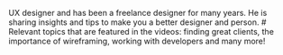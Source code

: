 UX designer and has been a freelance designer for many years. He is sharing insights and tips to make you a better designer and person. # Relevant topics that are featured in the videos: finding great clients, the importance of wireframing, working with developers and many more!

